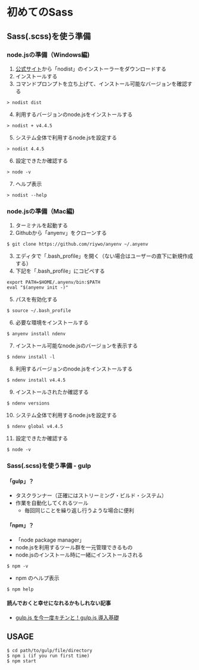 # 初めてのSass

## Sass(.scss)を使う準備

### node.jsの準備（Windows編)
1. [公式サイト](https://github.com/marcelklehr/nodist)から「nodist」のインストーラーをダウンロードする
2. インストールする
3. コマンドプロンプトを立ち上げて、インストール可能なバージョンを確認する
```
> nodist dist
```
4. 利用するバージョンのnode.jsをインストールする
```
> nodist + v4.4.5
```
5. システム全体で利用するnode.jsを設定する
```
> nodist 4.4.5
```
6. 設定できたか確認する
```
> node -v
```
7. ヘルプ表示
```
> nodist --help
```

### node.jsの準備（Mac編)
1. ターミナルを起動する
2. Githubから「anyenv」をクローンする
```
$ git clone https://github.com/riywo/anyenv ~/.anyenv
```
3. エディタで「.bash_profile」を開く（ない場合はユーザーの直下に新規作成する）
4. 下記を「.bash_profile」にコピペする
```
export PATH=$HOME/.anyenv/bin:$PATH
eval "$(anyenv init -)"
```
5. パスを有効化する
```
$ source ~/.bash_profile
```
6. 必要な環境をインストールする
```
$ anyenv install ndenv
```
7. インストール可能なnode.jsのバージョンを表示する
```
$ ndenv install -l
```
8. 利用するバージョンのnode.jsをインストールする
```
$ ndenv install v4.4.5
```
9. インストールされたか確認する
```
$ ndenv versions
```
10. システム全体で利用するnode.jsを設定する
```
$ ndenv global v4.4.5
```
11. 設定できたか確認する
```
$ node -v
```

### Sass(.scss)を使う準備 - gulp

#### 「gulp」？
- タスクランナー（正確にはストリーミング・ビルド・システム）
- 作業を自動化してくれるツール
    - 毎回同じことを繰り返し行うような場合に便利

#### 「npm」？
- 「node package manager」
- node.jsを利用するツール群を一元管理できるもの
- node.jsのインストール時に一緒にインストールされる
```
$ npm -v
```
- npm のヘルプ表示
```
$ npm help
```

#### 読んでおくと幸せになれるかもしれない記事
- [gulp.js を今一度キチンと！gulp.js 導入基礎](https://h2ham.net/gulp-basic)

## USAGE

```
$ cd path/to/gulp/file/directory
$ npm i (if you run first time)
$ npm start
```
